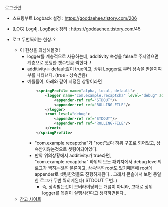 로그관련

- 스프링부트 Logback 설정 : https://goddaehee.tistory.com/206
- [LOG] Log4j, LogBack 정리 : https://goddaehee.tistory.com/45

- 로그 두번찍히는 현상..?
  - 이 현상을 의심해볼것!
    - logger를 계층적으로 사용하는데, additivity 속성을 false로 주지않으면 계층으로 셋팅한 갯수만큼 찍힌다..!
    - additivity는 default값이 true이고, 상위 Logger로 부터 상속을 받을지여부를 나타낸다. (true - 상속받음)
    - 예를들어, 아래와 같이 지정된 상황이라면
        ```xml
            <springProfile name="alpha, local, default">
                <logger name="com.example.recaptcha" level="debug" additivity="false">
                    <appender-ref ref="STDOUT"/>
                    <appender-ref ref="ROLLING-FILE"/>
                </logger>
                <root level="debug">
                    <appender-ref ref="STDOUT"/>
                    <appender-ref ref="ROLLING-FILE"/>
                </root>
            </springProfile>
        ```
      - "com.example.recaptcha"가 "root"보다 하위 구조로 되어있고, 상속받지않는것으로 셋팅이되어있다.
      - 만약 위의상황에서 additivity가 true라면, "com.example.recaptcha" 하위의 모든 패키지에서 debug level의 로그가 찍히는것은 물론이고, 상속받은 root도 있기때문에 root에 appender로 셋팅한것들도 진행하게된다.. 그래서 콘솔에서 보면 동일한 로그가 두번 찍히게된다( STDOUT 두번..)
        - 즉, 상속받는것이 오버라이딩되는 개념이 아니라, 고대로 상위 logger를 똑같이 실행시킨다고 생각하면된다..
  - [참고 사이트](https://thinkwarelab.wordpress.com/2016/11/18/java%EC%97%90%EC%84%9C-logback%EC%9D%84-%EC%9D%B4%EC%9A%A9%ED%95%9C-%EB%A1%9C%EA%B9%85logging-%EC%82%AC%EC%9A%A9%EB%B2%95/)